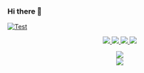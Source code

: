 ### Hi there 👋

[Test]: https://img.shields.io/badge/Testsss-Testoo-%2368b37c
[download]: #download

[ ![Test][] ][download]

<p align="center">
  <a href="https://forthebadge.com/images/badges/built-with-love.svg">
  </a>
  <a href="https://forthebadge.com">
      <img src="https://forthebadge.com/images/badges/check-it-out.svg)"/>
  </a>
  <a href="https://forthebadge.com">
      <img src="https://forthebadge.com/images/badges/made-with-java.svg)"/>
  </a>
  <a href="https://forthebadge.com">
      <img src="https://forthebadge.com/images/badges/not-a-bug-a-feature.svg)"/>
  </a>
  <a href="https://forthebadge.com">
      <img src="https://forthebadge.com/images/badges/uses-git.svg)"/>
  </a>
</p>

<p align="center">
    <a href="https://github.com/anuraghazra/github-readme-stats">
      <img src="https://github-readme-stats.vercel.app/api?username=BlockyDotJar&theme=algolia&show_icons=true"/>
    </a>
  <br>
    <a href="https://github.com/anuraghazra/github-readme-stats">
      <img src="https://github-readme-stats.vercel.app/api/top-langs/?username=BlockyDotJar&theme=algolia"/>
    </a>
</p>
